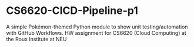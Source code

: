 # CS6620-CICD-Pipeline-p1
A simple Pokémon-themed Python module to show unit testing/automation with GitHub Workflows. HW assignment for CS6620 (Cloud Computing) at the Roux Institute at NEU
